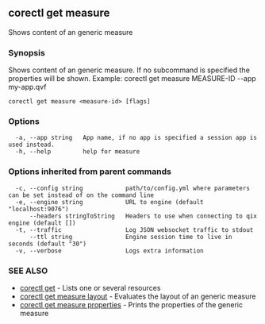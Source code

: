 ## corectl get measure

Shows content of an generic measure

### Synopsis

Shows content of an generic measure. If no subcommand is specified the properties will be shown. Example: corectl get measure MEASURE-ID --app my-app.qvf

```
corectl get measure <measure-id> [flags]
```

### Options

```
  -a, --app string   App name, if no app is specified a session app is used instead.
  -h, --help         help for measure
```

### Options inherited from parent commands

```
  -c, --config string            path/to/config.yml where parameters can be set instead of on the command line
  -e, --engine string            URL to engine (default "localhost:9076")
      --headers stringToString   Headers to use when connecting to qix engine (default [])
  -t, --traffic                  Log JSON websocket traffic to stdout
      --ttl string               Engine session time to live in seconds (default "30")
  -v, --verbose                  Logs extra information
```

### SEE ALSO

* [corectl get](corectl_get.md)	 - Lists one or several resources
* [corectl get measure layout](corectl_get_measure_layout.md)	 - Evaluates the layout of an generic measure
* [corectl get measure properties](corectl_get_measure_properties.md)	 - Prints the properties of the generic measure

